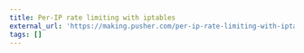 ```yaml
---
title: Per-IP rate limiting with iptables
external_url: 'https://making.pusher.com/per-ip-rate-limiting-with-iptables/'
tags: []
---
```


